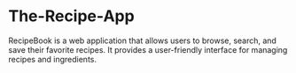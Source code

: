 # The-Recipe-App
RecipeBook is a web application that allows users to browse, search, and save their favorite recipes. It provides a user-friendly interface for managing recipes and ingredients.
